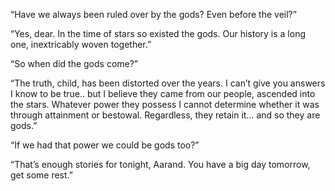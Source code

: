“Have we always been ruled over by the gods? Even before the veil?”

“Yes, dear. In the time of stars so existed the gods. Our history is a long one, inextricably woven together.”

“So when did the gods come?”

“The truth, child, has been distorted over the years. I can’t give you answers I know to be true.. but I believe they came from our people, ascended into the stars. Whatever power they possess I cannot determine whether it was through attainment or bestowal. Regardless, they retain it… and so they are gods.”

“If we had that power we could be gods too?”

“That’s enough stories for tonight, Aarand. You have a big day tomorrow, get some rest.”